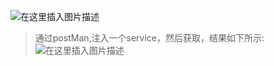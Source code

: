 ![在这里插入图片描述](https://img-blog.csdnimg.cn/20190116174128940.png?x-oss-process=image/watermark,type_ZmFuZ3poZW5naGVpdGk,shadow_10,text_aHR0cHM6Ly9ibG9nLmNzZG4ubmV0L3FxXzI1NDg0MTQ3,size_16,color_FFFFFF,t_70)
>通过postMan,注入一个service，然后获取，结果如下所示:
>![在这里插入图片描述](https://img-blog.csdnimg.cn/20190116174228790.png?x-oss-process=image/watermark,type_ZmFuZ3poZW5naGVpdGk,shadow_10,text_aHR0cHM6Ly9ibG9nLmNzZG4ubmV0L3FxXzI1NDg0MTQ3,size_16,color_FFFFFF,t_70)